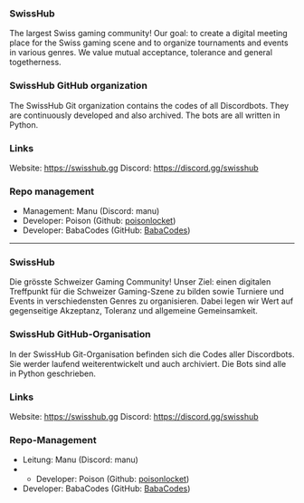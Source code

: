 ### SwissHub
The largest Swiss gaming community! Our goal: to create a digital meeting place for
the Swiss gaming scene and to organize tournaments and events in various genres.
We value mutual acceptance, tolerance and general togetherness. 

### SwissHub GitHub organization
The SwissHub Git organization contains the codes of all Discordbots. They are
continuously developed and also archived. The bots are all written in Python.

### Links
Website: https://swisshub.gg
Discord: https://discord.gg/swisshub

### Repo management
- Management: Manu (Discord: manu)
- Developer: Poison (Github: [poisonlocket](https://github.com/poisonlocket))
- Developer: BabaCodes (GitHub: [BabaCodes](https://github.com/Saalim-Baba))

------------------------------------------------------------------------------------------

### SwissHub
Die grösste Schweizer Gaming Community! Unser Ziel: einen digitalen Treffpunkt für
die Schweizer Gaming-Szene zu bilden sowie Turniere und Events in verschiedensten Genres
zu organisieren. Dabei legen wir Wert auf gegenseitige Akzeptanz, Toleranz und allgemeine
Gemeinsamkeit.

### SwissHub GitHub-Organisation
In der SwissHub Git-Organisation befinden sich die Codes aller Discordbots. Sie werder
laufend weiterentwickelt und auch archiviert. Die Bots sind alle in Python geschrieben.

### Links
Website: https://swisshub.gg
Discord: https://discord.gg/swisshub

### Repo-Management
- Leitung: Manu (Discord: manu)
- - Developer: Poison (Github: [poisonlocket](https://github.com/poisonlocket))
- Developer: BabaCodes (GitHub: [BabaCodes](https://github.com/Saalim-Baba))
